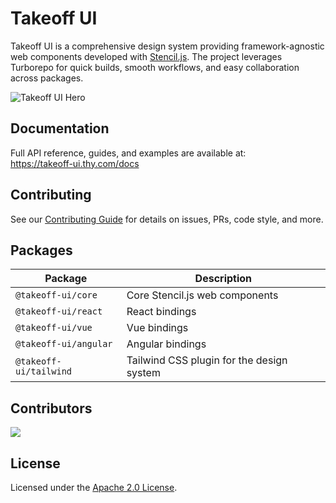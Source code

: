 # Takeoff UI

Takeoff UI is a comprehensive design system providing framework-agnostic web components developed with [Stencil.js](https://stenciljs.com/). The project leverages Turborepo for quick builds, smooth workflows, and easy collaboration across packages.

![Takeoff UI Hero](docs/hero-mock.png)

## Documentation

Full API reference, guides, and examples are available at:  
https://takeoff-ui.thy.com/docs

## Contributing

See our [Contributing Guide](CONTRIBUTING.md) for details on issues, PRs, code style, and more.

## Packages

| Package                    | Description                            |
| -------------------------- | -------------------------------------- |
| `@takeoff-ui/core`         | Core Stencil.js web components         |
| `@takeoff-ui/react`        | React bindings                         |
| `@takeoff-ui/vue`          | Vue bindings                           |
| `@takeoff-ui/angular`      | Angular bindings                       |
| `@takeoff-ui/tailwind`     | Tailwind CSS plugin for the design system |

## Contributors

<a href="https://github.com/turkishtechnology/takeoff-ui/graphs/contributors">
  <img src="https://contrib.rocks/image?repo=turkishtechnology/takeoff-ui" />
</a>

## License

Licensed under the [Apache 2.0 License](LICENSE).
